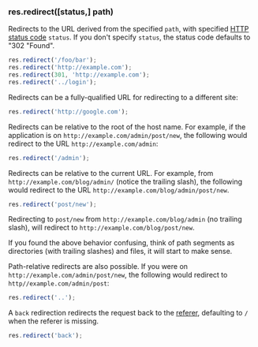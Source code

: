 <h3 id='res.redirect'>res.redirect([status,] path)</h3>

Redirects to the URL derived from the specified `path`, with specified
[HTTP status code](http://www.w3.org/Protocols/rfc2616/rfc2616-sec10.html) `status`.
If you don't specify `status`, the status code defaults to "302 "Found".

~~~js
res.redirect('/foo/bar');
res.redirect('http://example.com');
res.redirect(301, 'http://example.com');
res.redirect('../login');
~~~
Redirects can be a fully-qualified URL for redirecting to a different site:

~~~js
res.redirect('http://google.com');
~~~
Redirects can be relative to the root of the host name. For example, if the
application is on `http://example.com/admin/post/new`, the following
would redirect to the URL `http://example.com/admin`:

~~~js
res.redirect('/admin');
~~~

Redirects can be relative to the current URL. For example, 
from `http://example.com/blog/admin/` (notice the trailing slash), the following
would redirect to the URL `http://example.com/blog/admin/post/new`.

~~~js
res.redirect('post/new');
~~~

Redirecting to `post/new` from `http://example.com/blog/admin` (no trailing slash),
will redirect to `http://example.com/blog/post/new`.

If you found the above behavior confusing, think of path segments as directories
(with trailing slashes) and files, it will start to make sense.

Path-relative redirects are also possible. If you were on
`http://example.com/admin/post/new`, the following would redirect to
`http//example.com/admin/post`:

~~~js
res.redirect('..');
~~~

A `back` redirection redirects the request back to the [referer](http://en.wikipedia.org/wiki/HTTP_referer),
defaulting to `/` when the referer is missing.

~~~js
res.redirect('back');    
~~~
